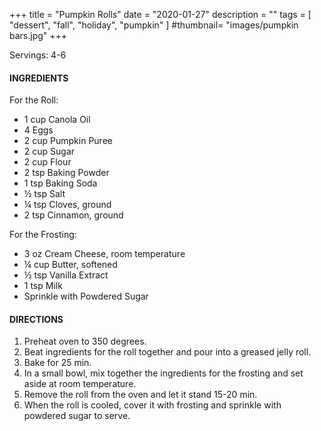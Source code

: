 +++
title = "Pumpkin Rolls"
date = "2020-01-27"
description = ""
tags = [
    "dessert",
    "fall",
    "holiday",
    "pumpkin"
]
#thumbnail= "images/pumpkin bars.jpg"
+++

Servings: 4-6<!--more-->

#### INGREDIENTS 

For the Roll: 

* 1 cup Canola Oil 
* 4 Eggs 
* 2 cup Pumpkin Puree 
* 2 cup Sugar 
* 2 cup Flour 
* 2 tsp Baking Powder 
* 1 tsp Baking Soda 
* ½ tsp Salt 
* ¼ tsp Cloves, ground 
* 2 tsp Cinnamon, ground 

For the Frosting: 

* 3 oz Cream Cheese, room temperature
* ¼ cup Butter, softened
* ½ tsp Vanilla Extract 
* 1 tsp Milk 
* Sprinkle with Powdered Sugar 

#### DIRECTIONS 

1. Preheat oven to 350 degrees. 
2. Beat ingredients for the roll together and pour into a greased jelly roll. 
3. Bake for 25 min. 
4. In a small bowl, mix together the ingredients for the frosting and set aside at room temperature. 
5. Remove the roll from the oven and let it stand 15-20 min. 
6. When the roll is cooled, cover it with frosting and sprinkle with powdered sugar to serve. 

